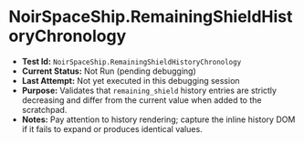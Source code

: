 # NoirSpaceShip.RemainingShieldHistoryChronology

- **Test Id:** `NoirSpaceShip.RemainingShieldHistoryChronology`
- **Current Status:** Not Run (pending debugging)
- **Last Attempt:** Not yet executed in this debugging session
- **Purpose:** Validates that `remaining_shield` history entries are strictly decreasing and differ from the current value when added to the scratchpad.
- **Notes:** Pay attention to history rendering; capture the inline history DOM if it fails to expand or produces identical values.
